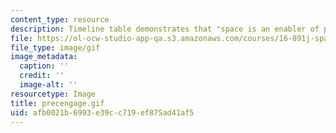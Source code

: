 ```yaml
---
content_type: resource
description: Timeline table demonstrates that "space is an enabler of precision engagement."
file: https://ol-ocw-studio-app-qa.s3.amazonaws.com/courses/16-891j-space-policy-seminar-spring-2003/afb0021b6993e39cc719ef875ad41af5_precengage.gif
file_type: image/gif
image_metadata:
  caption: ''
  credit: ''
  image-alt: ''
resourcetype: Image
title: precengage.gif
uid: afb0021b-6993-e39c-c719-ef875ad41af5
---
```

